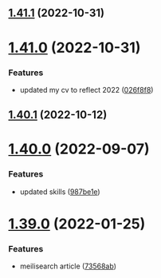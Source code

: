 ## [1.41.1](https://github.com/MihaiNueleanu/blog/compare/1.41.0...1.41.1) (2022-10-31)



# [1.41.0](https://github.com/MihaiNueleanu/blog/compare/1.40.1...1.41.0) (2022-10-31)


### Features

* updated my cv to reflect 2022 ([026f8f8](https://github.com/MihaiNueleanu/blog/commit/026f8f8f87af43bdbe92743c8aaccaacd7fcd921))



## [1.40.1](https://github.com/MihaiNueleanu/blog/compare/1.40.0...1.40.1) (2022-10-12)



# [1.40.0](https://github.com/MihaiNueleanu/blog/compare/1.39.0...1.40.0) (2022-09-07)


### Features

* updated skills ([987be1e](https://github.com/MihaiNueleanu/blog/commit/987be1e0c89cf0060ce83dab48999c372a87bee2))



# [1.39.0](https://github.com/MihaiNueleanu/blog/compare/1.38.0...1.39.0) (2022-01-25)


### Features

* meilisearch article ([73568ab](https://github.com/MihaiNueleanu/blog/commit/73568abc4b5392dec41d51c973d101b5d6b7a637))



